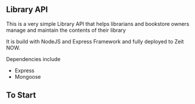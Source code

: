 ## Library API

This is a very simple Library API that helps librarians and bookstore owners manage and maintain the contents of their library

It is build with NodeJS and Express Framework and fully deployed to Zeit NOW.

Dependencies include
- Express
- Mongoose

## To Start
